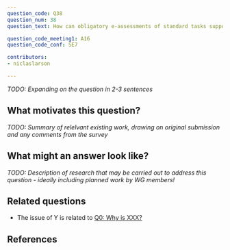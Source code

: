```yaml
---
question_code: Q38 
question_num: 38 
question_text: How can obligatory e-assessments of standard tasks support mathematical learning? 

question_code_meeting1: A16 
question_code_conf: SE7 

contributors:
- niclaslarson

---
```

*TODO: Expanding on the question in 2-3 sentences*

## What motivates this question?

*TODO: Summary of relelvant existing work, drawing on original submission and any comments from the survey*

## What might an answer look like?

*TODO: Description of research that may be carried out to address this question - ideally including planned work by WG members!*

## Related questions

* The issue of Y is related to [Q0: Why is XXX?](Q0)

## References
